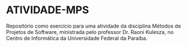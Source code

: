 # ATIVIDADE-MPS
Repositório como exercício para uma atividade da disciplina Métodos de Projetos de Software, ministrada pelo professor Dr. Raoni Kulesza, no Centro de Informática da Universidade Federal da Paraíba.

